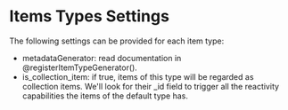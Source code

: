 Items Types Settings
====================

The following settings can be provided for each item type:

* metadataGenerator: read documentation in @registerItemTypeGenerator().
* is_collection_item: if true, items of this type will be regarded as collection
                      items. We'll look for their _id field to trigger all the
                      reactivity capabilities the items of the default type has.